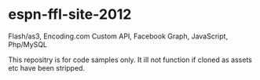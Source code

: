 espn-ffl-site-2012
==================

Flash/as3, Encoding.com Custom API, Facebook Graph, JavaScript, Php/MySQL

This repositry is for code samples only. It ill not function if cloned as assets etc have been stripped.
